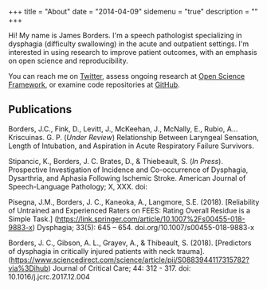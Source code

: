 +++
title = "About"
date = "2014-04-09"
sidemenu = "true"
description = ""
+++

Hi! My name is James Borders. I'm a speech pathologist specializing in dysphagia (difficulty swallowing) in the acute and outpatient settings. I'm interested in using research to improve patient outcomes, with an emphasis on open science and reproducibility.

You can reach me on [Twitter](https://twitter.com/JamesCBorders), assess ongoing research at [Open Science Framework](https://osf.io/n84bd/), or examine code repositories at [GitHub](https://github.com/jcborders).

## Publications

Borders, J.C., Fink, D., Levitt, J., McKeehan, J., McNally, E., Rubio, A... Kriscuinas. G. P. (*Under Review*) Relationship Between Laryngeal Sensation, Length of Intubation, and Aspiration in Acute Respiratory Failure Survivors. 

Stipancic, K., Borders, J. C. Brates, D., & Thiebeault, S. (*In Press*). Prospective Investigation of Incidence and Co-occurrence of Dysphagia, Dysarthria, and Aphasia Following Ischemic Stroke. American Journal of Speech-Language Pathology; X, XXX. doi:

Pisegna, J.M., Borders, J. C., Kaneoka, A., Langmore, S.E. (2018). [Reliability of Untrained and Experienced Raters on FEES: Rating Overall Residue is a Simple Task.] (https://link.springer.com/article/10.1007%2Fs00455-018-9883-x) Dysphagia; 33(5): 645 – 654. doi.org/10.1007/s00455-018-9883-x

Borders, J. C., Gibson, A. L., Grayev, A., & Thibeault, S. (2018). [Predictors of dysphagia in critically injured patients with neck trauma]. (https://www.sciencedirect.com/science/article/pii/S0883944117315782?via%3Dihub) Journal of Critical Care; 44: 312 - 317. doi: 10.1016/j.jcrc.2017.12.004
